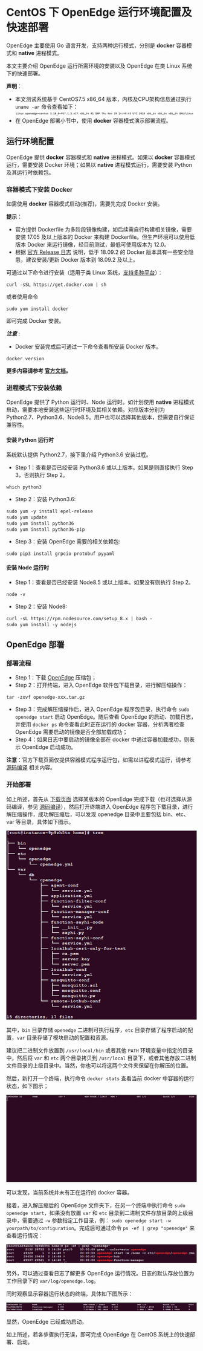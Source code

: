 # CentOS 下 OpenEdge 运行环境配置及快速部署

OpenEdge 主要使用 Go 语言开发，支持两种运行模式，分别是 **docker** 容器模式和 **native** 进程模式。

本文主要介绍 OpenEdge 运行所需环境的安装以及 OpenEdge 在类 Linux 系统下的快速部署。

**声明**：

- 本文测试系统基于 CentOS7.5 x86_64 版本，内核及CPU架构信息通过执行 `uname -ar` 命令查看如下：
![系统架构及内核版本查询](../../images/setup/os-centos.png)
- 在 OpenEdge 部署小节中，使用 **docker** 容器模式演示部署流程。

## 运行环境配置

OpenEdge 提供 **docker** 容器模式和 **native** 进程模式。如果以 **docker** 容器模式运行，需要安装 Docker 环境；如果以 **native** 进程模式运行，需要安装 Python 及其运行时依赖包。

### 容器模式下安装 Docker

如需使用 **docker** 容器模式启动(推荐)，需要先完成 Docker 安装。

**提示**：

- 官方提供 Dockerfile 为多阶段镜像构建，如后续需自行构建相关镜像，需要安装 17.05 及以上版本的 Docker 来构建 Dockerfile。但生产环境可以使用低版本 Docker 来运行镜像，经目前测试，最低可使用版本为 12.0。
- 根据 [官方 Release 日志](https://docs.docker.com/engine/release-notes/#18092) 说明，低于 18.09.2 的 Docker 版本具有一些安全隐患，建议安装/更新 Docker 版本到 18.09.2 及以上。

可通过以下命令进行安装（适用于类 Linux 系统，[支持多种平台](./Support-platforms.md)）：

```shell
curl -sSL https://get.docker.com | sh
```

或者使用命令

```shell
sudo yum install docker
```

即可完成 Docker 安装。

***注意*** :

+ Docker 安装完成后可通过一下命令查看所安装 Docker 版本。

```shell
docker version
```

**更多内容请参考 [官方文档](https://docs.docker.com/install/)。**

### 进程模式下安装依赖

OpenEdge 提供了 Python 运行时、Node 运行时。如计划使用 **native** 进程模式启动，需要本地安装这些运行时环境及其相关依赖。对应版本分别为 Python2.7、Python3.6、Node8.5。用户也可以选择其他版本，但需要自行保证兼容性。

#### 安装 Python 运行时

系统默认提供 Python2.7，接下里介绍 Python3.6 安装过程。

- Step 1：查看是否已经安装 Python3.6 或以上版本。如果是则直接执行 Step 3，否则执行 Step 2。

```shell
which python3
```

- Step 2：安装 Python3.6:

```shell
sudo yum -y install epel-release
sudo yum update
sudo yum install python36
sudo yum install python36-pip
```

- Step 3：安装 OpenEdge 需要的相关依赖包:

```shell
sudo pip3 install grpcio protobuf pyyaml
```

#### 安装 Node 运行时

- Step 1：查看是否已经安装 Node8.5 或以上版本。如果没有则执行 Step 2。

```shell
node -v
```

- Step 2：安装 Node8:

```shell
curl -sL https://rpm.nodesource.com/setup_8.x | bash -
sudo yum install -y nodejs
```

## OpenEdge 部署

### 部署流程

- Step 1：下载 [OpenEdge](../Resources-download.md) 压缩包；
- Step 2：打开终端，进入 OpenEdge 软件包下载目录，进行解压缩操作：

```shell
tar -zxvf openedge-xxx.tar.gz
```

- Step 3：完成解压缩操作后，进入 OpenEdge 程序包目录，执行命令 `sudo openedge start` 启动 OpenEdge。随后查看 OpenEdge 的启动、加载日志，并使用 `docker ps` 命令查看此时正在运行的 docker 容器，分析两者检查 OpenEdge 需要启动的镜像是否全部加载成功；
- Step 4：如果日志中要启动的镜像全部在 docker 中通过容器加载成功，则表示 OpenEdge 启动成功。

**注意**：官方下载页面仅提供容器模式程序运行包，如需以进程模式运行，请参考 [源码编译](./Build-OpenEdge-from-Source.md) 相关内容。

### 开始部署

如上所述，首先从 [下载页面](../Resources-download.md) 选择某版本的 OpenEdge 完成下载（也可选择从源码编译，参见 [源码编译](./Build-OpenEdge-from-Source.md)），然后打开终端进入 OpenEdge 程序包下载目录，进行解压缩操作，成功解压缩后，可以发现 openedge 目录中主要包括 bin、etc、var 等目录，具体如下图示。

![OpenEdge 可执行程序包目录](../../images/setup/openedge-dir-centos.png)

其中，`bin` 目录存储 `openedge` 二进制可执行程序，`etc` 目录存储了程序启动的配置，`var` 目录存储了模块启动的配置和资源。

建议把二进制文件放置到 `/usr/local/bin` 或者其他 `PATH` 环境变量中指定的目录中，然后将 `var` 和 `etc` 两个目录拷贝到 `/usr/local` 目录下，或者其他存放二进制文件目录的上级目录中。当然，你也可以将这两个文件夹保留在你解压的位置。

然后，新打开一个终端，执行命令 `docker stats` 查看当前 docker 中容器的运行状态，如下图示；

![当前运行 docker 容器查询](../../images/setup/docker-stats-before-centos.png)

可以发现，当前系统并未有正在运行的 docker 容器。

接着，进入解压缩后的 OpenEdge 文件夹下，在另一个终端中执行命令 `sudo openedge start`，如果没有放置 `var` 和 `etc` 目录到二进制文件存放目录的上级目录中，需要通过 `-w` 参数指定工作目录，例： `sudo openedge start -w yourpath/to/configuration`。完成后可通过命令 `ps -ef | grep "openedge"` 来查看运行情况：

![OpenEdge](../../images/setup/openedge-started-thread-centos.png)

另外，可以通过查看日志了解更多 OpenEdge 运行情况。日志的默认存放位置为工作目录下的 `var/log/openedge.log`。

同时观察显示容器运行状态的终端，具体如下图所示：

![当前运行 docker 容器查询](../../images/setup/docker-stats-after-centos.png)

显然，OpenEdge 已经成功启动。

如上所述，若各步骤执行无误，即可完成 OpenEdge 在 CentOS 系统上的快速部署、启动。
